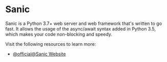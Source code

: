 # Sanic

Sanic is a Python 3.7+ web server and web framework that&#39;s written to go fast. It allows the usage of the async/await syntax added in Python 3.5, which makes your code non-blocking and speedy.

Visit the following resources to learn more:

- [@official@Sanic Website](https://sanic.dev/en/)
